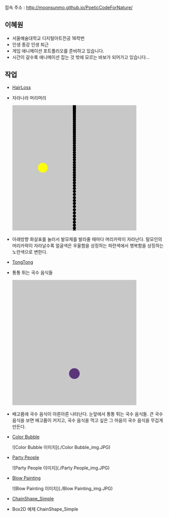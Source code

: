 접속 주소 : <http://moonsunmo.github.io/PoeticCodeForNature/>


## 이혜원
 * 서울예술대학교 디지털아트전공 16학번
 * 인생 종강 인생 퇴근
 * 게임 애니메이션 포트폴리오를 준비하고 있습니다.
 * 시간이 갈수록 애니메이션 잡는 것 밖에 모르는 바보가 되어가고 있습니다...

## 작업
 * [HairLoss](./HairLoss/)
  - 자라나라 머리머리

    ![HairLoss 이미지](./HairLoss_img.JPG)

  - 아래방향 화살표를 눌러서 발모제를 발라줄 때마다 머리카락이 자라난다.
    탈모인의 머리카락이 자라날수록 얼굴색은 우울함을 상징하는 파란색에서 행복함을 상징하는 노란색으로 변한다.

 * [TongTong](./TongTong/)
  - 통통 튀는 국수 음식들

       ![TongTong 이미지](./TongTong_img.JPG)

  - 배고픔에 국수 음식이 아른아른 나타난다. 눈앞에서 통통 튀는 국수 음식들. 큰 국수 음식을 보면 배고픔이 커지고, 국수 음식을 먹고 싶은 그 마음이 국수 음식을 무겁게 만든다.


 * [Color Bubble](https://editor.p5js.org/vvee2929@gmail.com/sketches/60lGoNa8G)

    ![Color Bubble 이미지](./Color Bubble_img.JPG)

 * [Party People](https://editor.p5js.org/vvee2929@gmail.com/sketches/G9nlXeyWu)

    ![Party People 이미지](./Party People_img.JPG)

 * [Blow Painting](https://editor.p5js.org/vvee2929@gmail.com/sketches/9j42u0FN3)

    ![Blow Painting 이미지](./Blow Painting_img.JPG)

 * [ChainShape_Simple](./ChainShape_Simple/)
  - Box2D 예제 ChainShape_Simple
